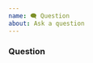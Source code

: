 ```yaml
---
name: 🗨 Question
about: Ask a question
---
```


<!-- Please search existing issues to avoid creating duplicates, remember before the title text add tag: [Q] -->

### Question

<!-- Describe below this line the question -->
